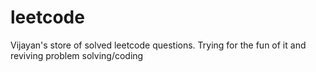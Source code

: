 # leetcode

Vijayan's store of solved leetcode questions. 
Trying for the fun of it and reviving problem solving/coding
